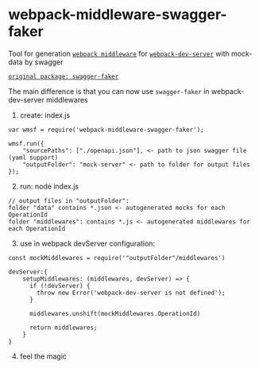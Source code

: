 # webpack-middleware-swagger-faker

Tool for generation [`webpack middleware`](https://webpack.js.org/configuration/dev-server/#devserversetupmiddlewares) for [`webpack-dev-server`](https://webpack.js.org/configuration/dev-server) with mock-data by swagger

[`original package: swagger-faker`](https://github.com/reeli/swagger-faker)


The main difference is that you can now use `swagger-faker` in webpack-dev-server middlewares

1) create: index.js
```
var wmsf = require('webpack-middleware-swagger-faker');

wmsf.run({
    "sourcePaths": ["./openapi.json"], <- path to json swagger file (yaml support)
    "outputFolder": "mock-server" <- path to folder for output files
});
```

2) run: node index.js

```
// output files in "outputFolder":
folder "data" contains *.json <- autogenerated mocks for each OperationId
folder "middlewares": contains *.js <- autogenerated middlewares for each OperationId
```

3) use in webpack devServer configuration:
```
const mockMiddlewares = require('"outputFolder"/middlewares')

devServer:{
    setupMiddlewares: (middlewares, devServer) => {
      if (!devServer) {
        throw new Error('webpack-dev-server is not defined');
      }
      
      middlewares.unshift(mockMiddlewares.OperationId)

      return middlewares;
    }
}
```
4. feel the magic

